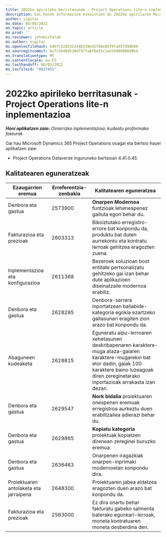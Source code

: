 ```yaml
---
title: 2022ko apirileko berritasunak - Project Operations lite-n inplementazioa
description: Gai honek informazioa eskaintzen du 2022ko apirilaren Microsoft Dynamics 365 Project Operations lite-ren inplementazio arinaren bertsioan eskuragarri dauden kalitate-eguneratzeei buruz.
author: sigitac
ms.date: 04/08/2022
ms.topic: article
ms.prod: ''
ms.reviewer: johnmichalak
ms.author: sigitac
ms.openlocfilehash: 6d6fc52d535244b339e43f88e85797a957d98b89
ms.sourcegitcommit: 6cfc50d89528df977a8f6a55c1ad39d99800d9b4
ms.translationtype: MT
ms.contentlocale: eu-ES
ms.lasthandoff: 06/03/2022
ms.locfileid: "8927451"
---
```

# <a name="whats-new-april-2022---project-operations-lite-deployment"></a>2022ko apirileko berritasunak - Project Operations lite-n inplementazioa

_**Honi aplikatzen zaio:** Oinarrizko inplementazioa: kudeatu proformako fakturak_

Gai hau Microsoft Dynamics 365 Project Operations osagai eta bertsio hauei aplikatzen zaie:

- Project Operations Dataverse inguruneko bertsioan 4.41.0.45

## <a name="quality-updates"></a>Kalitatearen eguneratzeak

| Ezaugarrien eremua | Erreferentzia-zenbakia | Kalitatearen eguneratzea |
| --- | --- | --- |
| Denbora eta gastua | 2573900 | **Onarpen Modernoa** funtzioak lehenespenez gaituta egon behar du. |
| Fakturazioa eta prezioak | 2603313 | Bikoiztutako erregistro-errore bat konpondu da, produktu bat duten aurrekontu eta kontratu lerroak gehitzea eragozten zuena. |
| Inplementazioa eta konfigurazioa | 2611368 | Bezeroek soluzioan bost entitate pertsonalizatu gehitzeko gai izan behar dute aplikazioen diseinatzaile modernoa erabiliz. |
| Denbora eta gastua | 2628285 | Denbora-sarrera inportatzean baliabide-kategoria egokia ezartzeko gaitasunari eragiten zion arazo bat konpondu da. |
|   Abaguneen kudeaketa| 2628815 | Eguneratu aipu-lerroaren xehetasunen deskribapenaren karaktere-muga ataza-gaiaren karaktere-mugarekin bat etor dadin, gaiak 100 karaktere baino luzeagoak diren zereginetarako inportazioak arrakasta izan dezan. |
| Denbora eta gastua| 2629547 | **Nork bidalia** proiektuaren onespenen eremuak erregistroa aurkeztu duen erabiltzailea adierazi behar du. |
| Denbora eta gastua| 2629865 | **Kopiatu kategoria** proiektuak kopiatzen direnean zereginei buruzko eremua. |
| Denbora eta gastua| 2636463 | Onarpenen iragazkiak onarpen-inprimaki modernoetan konpondu dira. |
| Proiektuaren antolaketa eta jarraipena | 2648300 | Proiektuaren jabea aldatzea eragozten duen arazo bat konpondu da. |
| Fakturazioa eta prezioak | 2563000 | Ez dira onartu behar fakturatu gabeko salmenta baterako egunkari-lerroak, moneta kontratuaren moneta desberdina den. |
